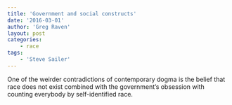 ```yaml
---
title: 'Government and social constructs'
date: '2016-03-01'
author: 'Greg Raven'
layout: post
categories:
    - race
tags:
    - 'Steve Sailer'
---
```


One of the weirder contradictions of contemporary dogma is the belief that race does not exist combined with the government’s obsession with counting everybody by self-identified race.